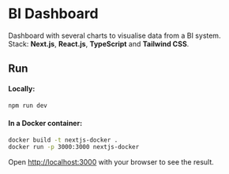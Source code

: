 # BI Dashboard
Dashboard with several charts to visualise data from a BI system.\
Stack: **Next.js**, **React.js**, **TypeScript** and **Tailwind CSS**.


## Run
#### Locally:
```bash
npm run dev
```

#### In a Docker container:
```bash
docker build -t nextjs-docker .
docker run -p 3000:3000 nextjs-docker
```

Open [http://localhost:3000](http://localhost:3000) with your browser to see the result.
